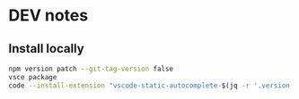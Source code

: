 # DEV notes

## Install locally

```bash
npm version patch --git-tag-version false 
vsce package
code --install-extension "vscode-static-autocomplete-$(jq -r '.version' package.json).vsix"
```
